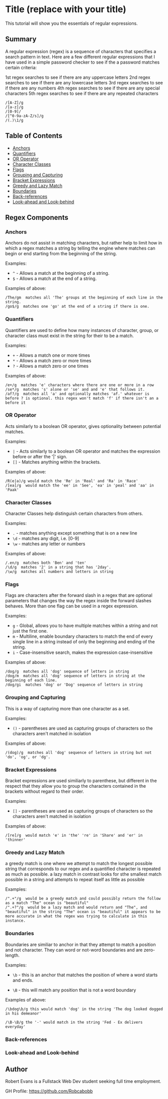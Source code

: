# Title (replace with your title)

This tutorial will show you the essentials of regular expressions.

## Summary

A regular expression (regex) is a sequence of characters that specifies a search pattern in text. Here are a few different regular expressions that I have used in a simple password checker to see if the a password matches certain criteria:

1st regex searches to see if there are any uppercase letters
2nd regex searches to see if there are any lowercase letters
3rd regex searches to see if there are any numbers
4th regex searches to see if there are any special characters
5th regex searches to see if there are any repeated characters

```
/[A-Z]/g
/[a-z]/g
/[0-9]/
/[^0-9a-zA-Z/s]/g
/(.)\1/g
```

## Table of Contents

- [Anchors](#anchors)
- [Quantifiers](#quantifiers)
- [OR Operator](#or-operator)
- [Character Classes](#character-classes)
- [Flags](#flags)
- [Grouping and Capturing](#grouping-and-capturing)
- [Bracket Expressions](#bracket-expressions)
- [Greedy and Lazy Match](#greedy-and-lazy-match)
- [Boundaries](#boundaries)
- [Back-references](#back-references)
- [Look-ahead and Look-behind](#look-ahead-and-look-behind)

## Regex Components

### Anchors

Anchors do not assist in matching characters, but rather help to limit how in which a regex matches a string by telling the engine where matches can begin or end starting from the beginning of the string.

Examples:

- `^` - Allows a match at the beginning of a string.
- `$` - Allows a match at the end of a string.


Examples of above:

```
/The/gm  matches all 'The' groups at the beginning of each line in the string.
/go$/g  matches one 'go' at the end of a string if there is one.
```

### Quantifiers

Quantifiers are used to define how many instances of character, group, or character class must exist in the string for their to be a match.

Examples:

- `+` - Allows a match one or more times
- `*` - Allows a match zero or more times
- `?` - Allows a match zero or one times

Examples of above:

```
/e+/g  matches 'e' characters where there are one or more in a row
/se*/g  matches 's' alone or 'se' and and 'e' that follows it.
/af?/g  matches all 'a' and optionally matches 'af.' whatever is before ? is optional. this regex won't match 'f' if there isn't an a before it
```

### OR Operator
Acts similarly to a boolean OR operator, gives optionality between potential matches.

Examples:

- `|` - Acts similarly to a boolean OR operator and matches the expression before or after the '|' sign.
- `[]` - Matches anything within the brackets.


Examples of above:

```
/R(e|a)/g would match the 'Re' in 'Real' and 'Ra' in 'Race'  
/[ea]/g  would match the 'ee' in 'See', 'ea' in 'peal' and 'aa' in 'Paak'
```


### Character Classes

Character Classes help distinguish certain characters from others.

Examples:

- `.` - matches anything except something that is on a new line
- `\d` - matches any digit, i.e. [0-9]
- `\w` - matches any letter or numbers

Examples of above:

```
/.en/g  matches both 'Ben' and 'ten'
/\d/g  matches '2' in a string that has '2day'.
/\w/g  matches all numbers and letters in string
```

### Flags

Flags are characters after the forward slash in a regex that are optional parameters that changes the way the regex inside the forward slashes behaves. More than one flag can be used in a regex expression.

Examples:

- `g` - Global, allows you to have multiple matches within a string and not just the first one.
- `m` - Multiline, enable boundary characters to match the end of every single line in a string instead of only the beginning and ending of the string.
- `i` - Case-insensitive search, makes the expression case-insensitive

Examples of above:

```
/dog/g  matches all 'dog' sequence of letters in string
/dog/m  matches all 'dog' sequence of letters in string at the    beginning of each line.
/dog/gi  matches 'dog' or 'Dog' sequence of letters in string
```

### Grouping and Capturing
This is a way of capturing more than one character as a set.

Examples:

- `()` - parentheses are used as capturing groups of characters so the characters aren't matched in isolation

Examples of above:

```
/(dog)/g  matches all 'dog' sequence of letters in string but not 'do', 'og', or 'dg'.

```

### Bracket Expressions
Bracket expressions are used similiarly to parenthese, but different in the respect that they allow you to group the characters contained in the brackets without regard to their order.

Examples:

- `[]` - parentheses are used as capturing groups of characters so the characters aren't matched in isolation

Examples of above:

```
/[re]/g  would match 'e' in 'the' 're' in 'Share' and 'er' in 'thinner'

```

### Greedy and Lazy Match
a greedy match is one where we attempt to match the longest possible string that corresponds to our regex and a quantified character is repeated as much as possible. a lazy match in contrast looks for sthe smallest match possible in a string and attempts to repeat itself as little as possible

Examples:

```
/".+"/g  would be a greedy match and could possibly return the follow as a match "The" ocean is "beautiful"
/".+?"/g  would be a lazy match and would return and "The", and "beautiful" in the string "The" ocean is "beautiful" it appears to be more accurate in what the regex was trying to calculate in this instance.

```

### Boundaries
Boundaries are similiar to anchor in that they attempt to match a position and not character. They can word or not-word boundaries and are zero-length.

Examples:

- `\b` - this is an anchor that matches the position of where a word starts and ends.

- `\B` - this will match any position that is not a word boundary

Examples of above:

```
/\bdog\b/g this would match 'dog' in the string 'The dog looked dogged in his demeanor'

/\B-\B/g the '-' would match in the string 'Fed - Ex delivers everyday'
```


### Back-references

### Look-ahead and Look-behind

## Author

Robert Evans is a Fullstack Web Dev student seeking full time employment.

GH Profile:
https://github.com/Robcabobb
